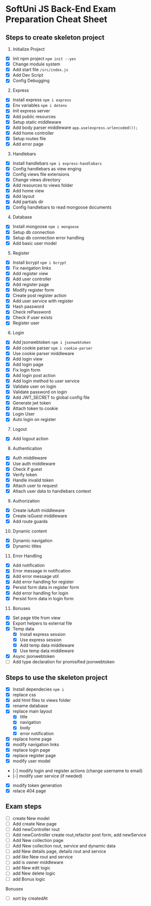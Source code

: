 # SoftUni JS Back-End Exam Preparation Cheat Sheet

## Steps to create skeleton project
1. Initialize Project
 - [x] Init npm project `npm init --yes`
 - [x] Change module system
 - [x] Add start file `/src/index.js`
 - [x] Add Dev Script
 - [x] Config Debugging
2. Express
 - [x] Install express `npm i express`
 - [x] Env variables `npm i dotenv`
 - [x] Init express server
 - [x] Add public resources
 - [x] Setup static middleware
 - [x] Add body parser middleware `app.use(express.urlencoded());`
 - [x] Add home controller
 - [x] Setup routes file
 - [x] Add error page
3. Handlebars
 - [x] Install handlebars `npm i express-handlebars`
 - [x] Config handlebars as view enging
 - [x] Config views file extensions
 - [x] Change views directory
 - [x] Add resources to views folder
 - [x] Add home view
 - [x] Add layout
 - [x] Add partials dir
 - [x] Config handlebars to read mongoose documents
4. Database
 - [x] Install mongoose `npm i mongoose`
 - [x] Setup db connection
 - [x] Setup db connection error handling
 - [x] Add basic user model
5. Register
 - [x] Install bcrypt `npm i bcrypt`
 - [x] Fix navigation links
 - [x] Add register view
 - [x] Add user controller
 - [x] Add register page
 - [x] Modify register form
 - [X] Create post register action
 - [x] Add user service with register
 - [x] Hash password
 - [x] Check rePassword
 - [x] Check if user exists
 - [x] Register user
6. Login
 - [x] Add jsonwebtoken `npm i jsonwebtoken`
 - [x] Add cookie parser `npm i cookie-parser`
 - [x] Use cookie parser middleware
 - [x] Add login view
 - [x] Add login page
 - [x] Fix login form 
 - [x] Add login post action
 - [x] Add login method to user service
 - [x] Validate user on login
 - [x] Validate password on login
 - [x] Add JWT_SECRET to global config file
 - [x] Generate jwt token
 - [x] Attach token to cookie
 - [x] Login User
 - [x] Auto login on register
7. Logout
 - [x] Add logout action
8. Authentication
 - [x] Auth middleware
 - [x] Use auth middleware
 - [x] Check if guest
 - [x] Verify token
 - [x] Handle invalid token
 - [x] Attach user to request
 - [x] Attach user data to handlebars context
9. Authorization
 - [x] Create isAuth middleware
 - [x] Create isGuest middleware
 - [x] Add route guards
10. Dynamic content
 - [x] Dynamic navigation
 - [x] Dynamic titles
11. Error Handling
 - [x] Add notification
 - [x] Error message in notification
 - [x] Add error message util
 - [x] Add error handling for register
 - [x] Persist form data in register form
 - [x] Add error handling for login
 - [x] Persist form data in login form
11. Bonuses
 - [x] Set page title from view
 - [x] Export helpers to external file
 - [x] Temp data
   - [x] Install express session
   - [x] Use express session
   - [x] Add temp data middleware
   - [x] Use temp data middleware
 - [x] Async jsonwebtoken
 - [ ] Add type declaration for promisified jsonwebtoken

## Steps to use the skeleton project
 - [x] Install dependecies `npm i`
 - [x] replace css 
 - [x] add html files to views folder
 - [x] rename database
 - [x] replace main layout
   - [x] title
   - [x] navigation
   - [x] body
   - [x] error notification
 - [x] replace home page
 - [x] modify navigation links
 - [x] replace login page
 - [x] replace register page
 - [x] modify user model
 - [-] modify login and register actions (change username to email)
 - [-] modify user service (if needed)
 - [x] modify token generation
 - [x] relace 404 page

 ## Exam steps
  - [ ] create New model
  - [ ] Add create New page
  - [ ] Add newController rout
  - [ ] Add newController create rout,refactor post form, add newService
  - [ ] Add New collection page
  - [ ] Add New collection rout, service and dynamic data
  - [ ] add New details page, details rout and service
  - [ ] add like New rout and service
  - [ ] add is owner middleware
  - [ ] add New edit logic
  - [ ] add New delete logic
  - [ ] add Bonus logic

Bonuses
 - [ ] sort by createdAt